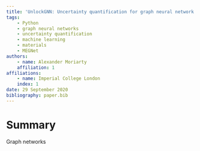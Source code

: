 ```yaml
---
title: 'UnlockGNN: Uncertainty quantification for graph neural network models of chemical systems'
tags:
    - Python
    - graph neural networks
    - uncertainty quantification
    - machine learning
    - materials
    - MEGNet
authors:
    - name: Alexander Moriarty
    affiliation: 1
affiliations:
    - name: Imperial College London
    index: 1
date: 29 September 2020
bibliography: paper.bib
---
```


# Summary

Graph networks 